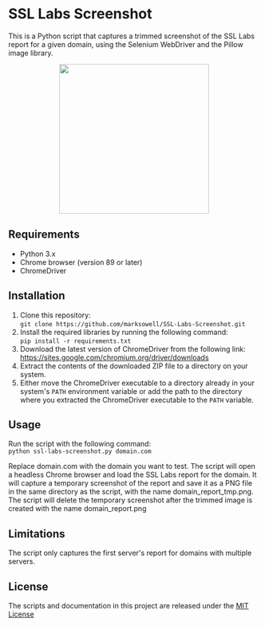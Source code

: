 # SSL Labs Screenshot
This is a Python script that captures a trimmed screenshot of the SSL Labs report for a given domain, using the Selenium WebDriver and the Pillow image library.

<p align="center"><img src="images/www.ssllabs.com_report.png" width="300px" />

## Requirements
- Python 3.x
- Chrome browser (version 89 or later)
- ChromeDriver

## Installation
1. Clone this repository:   
```git clone https://github.com/marksowell/SSL-Labs-Screenshot.git```
2. Install the required libraries by running the following command:  
```pip install -r requirements.txt```
3. Download the latest version of ChromeDriver from the following link: https://sites.google.com/chromium.org/driver/downloads
4. Extract the contents of the downloaded ZIP file to a directory on your system.
5. Either move the ChromeDriver executable to a directory already in your system's `PATH` environment variable or add the path to the directory where you extracted the ChromeDriver executable to the `PATH` variable.

## Usage
Run the script with the following command:  
```python ssl-labs-screenshot.py domain.com```  

Replace domain.com with the domain you want to test. The script will open a headless Chrome browser and load the SSL Labs report for the domain. It will capture a temporary screenshot of the report and save it as a PNG file in the same directory as the script, with the name domain_report_tmp.png. The script will delete the temporary screenshot after the trimmed image is created with the name domain_report.png

## Limitations
The script only captures the first server's report for domains with multiple servers.

## License
The scripts and documentation in this project are released under the [MIT License](LICENSE)
